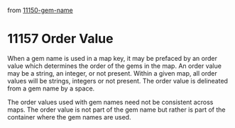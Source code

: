 from [11150-gem-name](11150-gem-name.md)
# 11157 Order Value

When a gem name is used in a map key, it may be prefaced by an order value which determines the order of the gems in the map. An order value may be a string, an integer, or not present. Within a given map, all order values will be strings, integers or not present. The order value is delineated from a gem name by a space.

The order values used with gem names need not be consistent across maps. The order value is not part of the gem name but rather is part of the container where the gem names are used.